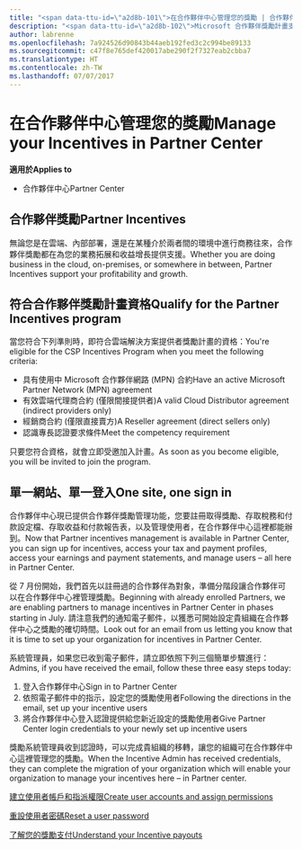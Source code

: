 ```yaml
---
title: "<span data-ttu-id=\"a2d8b-101\">在合作夥伴中心管理您的獎勵 | 合作夥伴中心</span><span class=\"sxs-lookup\"><span data-stu-id=\"a2d8b-101\">Manage your Incentives in Partner Center | Partner Center</span></span>"
description: "<span data-ttu-id=\"a2d8b-102\">Microsoft 合作夥伴獎勵計畫支援合作夥伴獲利能力和業務成長</span><span class=\"sxs-lookup\"><span data-stu-id=\"a2d8b-102\">Microsoft Partner Incentives programs support partner profitability and growth</span></span>"
author: labrenne
ms.openlocfilehash: 7a924526d90843b44aeb192fed3c2c994be89133
ms.sourcegitcommit: c47f8e765def420017abe290f2f7327eab2cbba7
ms.translationtype: HT
ms.contentlocale: zh-TW
ms.lasthandoff: 07/07/2017
---
```

# <a name="manage-your-incentives-in-partner-center"></a><span data-ttu-id="a2d8b-103">在合作夥伴中心管理您的獎勵</span><span class="sxs-lookup"><span data-stu-id="a2d8b-103">Manage your Incentives in Partner Center</span></span> 

**<span data-ttu-id="a2d8b-104">適用於</span><span class="sxs-lookup"><span data-stu-id="a2d8b-104">Applies to</span></span>**

-  <span data-ttu-id="a2d8b-105">合作夥伴中心</span><span class="sxs-lookup"><span data-stu-id="a2d8b-105">Partner Center</span></span>

## <a name="partner-incentives"></a><span data-ttu-id="a2d8b-106">合作夥伴獎勵</span><span class="sxs-lookup"><span data-stu-id="a2d8b-106">Partner Incentives</span></span> 

<span data-ttu-id="a2d8b-107">無論您是在雲端、內部部署，還是在某種介於兩者間的環境中進行商務往來，合作夥伴獎勵都在為您的業務拓展和收益增長提供支援。</span><span class="sxs-lookup"><span data-stu-id="a2d8b-107">Whether you are doing business in the cloud, on-premises, or somewhere in between, Partner Incentives support your profitability and growth.</span></span>

## <a name="qualify-for-the-partner-incentives-program"></a><span data-ttu-id="a2d8b-108">符合合作夥伴獎勵計畫資格</span><span class="sxs-lookup"><span data-stu-id="a2d8b-108">Qualify for the Partner Incentives program</span></span>

<span data-ttu-id="a2d8b-109">當您符合下列準則時，即符合雲端解決方案提供者獎勵計畫的資格：</span><span class="sxs-lookup"><span data-stu-id="a2d8b-109">You're eligible for the CSP Incentives Program when you meet the following criteria:</span></span>

-   <span data-ttu-id="a2d8b-110">具有使用中 Microsoft 合作夥伴網路 (MPN) 合約</span><span class="sxs-lookup"><span data-stu-id="a2d8b-110">Have an active Microsoft Partner Network (MPN) agreement</span></span> 
-   <span data-ttu-id="a2d8b-111">有效雲端代理商合約 (僅限間接提供者)</span><span class="sxs-lookup"><span data-stu-id="a2d8b-111">A valid Cloud Distributor agreement (indirect providers only)</span></span>
-   <span data-ttu-id="a2d8b-112">經銷商合約 (僅限直接賣方)</span><span class="sxs-lookup"><span data-stu-id="a2d8b-112">A Reseller agreement (direct sellers only)</span></span>
-   <span data-ttu-id="a2d8b-113">認識專長認證要求條件</span><span class="sxs-lookup"><span data-stu-id="a2d8b-113">Meet the competency requirement</span></span>

<span data-ttu-id="a2d8b-114">只要您符合資格，就會立即受邀加入計畫。</span><span class="sxs-lookup"><span data-stu-id="a2d8b-114">As soon as you become eligible, you will be invited to join the program.</span></span>

## <a name="one-site-one-sign-in"></a><span data-ttu-id="a2d8b-115">單一網站、單一登入</span><span class="sxs-lookup"><span data-stu-id="a2d8b-115">One site, one sign in</span></span>

<span data-ttu-id="a2d8b-116">合作夥伴中心現已提供合作夥伴獎勵管理功能，您要註冊取得獎勵、存取稅務和付款設定檔、存取收益和付款報告表，以及管理使用者，在合作夥伴中心這裡都能辦到。</span><span class="sxs-lookup"><span data-stu-id="a2d8b-116">Now that Partner incentives management is available in Partner Center, you can sign up for incentives, access your tax and payment profiles, access your earnings and payment statements, and manage users – all here in Partner Center.</span></span> 

<span data-ttu-id="a2d8b-117">從 7 月份開始，我們首先以註冊過的合作夥伴為對象，準備分階段讓合作夥伴可以在合作夥伴中心裡管理獎勵。</span><span class="sxs-lookup"><span data-stu-id="a2d8b-117">Beginning with already enrolled Partners, we are enabling partners to manage incentives in Partner Center in phases starting in July.</span></span> <span data-ttu-id="a2d8b-118">請注意我們的通知電子郵件，以獲悉可開始設定貴組織在合作夥伴中心之獎勵的確切時間。</span><span class="sxs-lookup"><span data-stu-id="a2d8b-118">Look out for an email from us letting you know that it is time to set up your organization for incentives in Partner Center.</span></span> 

<span data-ttu-id="a2d8b-119">系統管理員，如果您已收到電子郵件，請立即依照下列三個簡單步驟進行：</span><span class="sxs-lookup"><span data-stu-id="a2d8b-119">Admins, if you have received the email, follow these three easy steps today:</span></span>

1.  <span data-ttu-id="a2d8b-120">登入合作夥伴中心</span><span class="sxs-lookup"><span data-stu-id="a2d8b-120">Sign in to Partner Center</span></span> 
2.  <span data-ttu-id="a2d8b-121">依照電子郵件中的指示，設定您的獎勵使用者</span><span class="sxs-lookup"><span data-stu-id="a2d8b-121">Following the directions in the email, set up your incentive users</span></span> 
3.  <span data-ttu-id="a2d8b-122">將合作夥伴中心登入認證提供給您新近設定的獎勵使用者</span><span class="sxs-lookup"><span data-stu-id="a2d8b-122">Give Partner Center login credentials to your newly set up incentive users</span></span>

<span data-ttu-id="a2d8b-123">獎勵系統管理員收到認證時，可以完成貴組織的移轉，讓您的組織可在合作夥伴中心這裡管理您的獎勵。</span><span class="sxs-lookup"><span data-stu-id="a2d8b-123">When the Incentive Admin has received credentials, they can complete the migration of your organization which will enable your organization to manage your incentives here – in Partner center.</span></span>


[<span data-ttu-id="a2d8b-124">建立使用者帳戶和指派權限</span><span class="sxs-lookup"><span data-stu-id="a2d8b-124">Create user accounts and assign permissions</span></span>](create-user-accounts-and-set-permissions.md)

[<span data-ttu-id="a2d8b-125">重設使用者密碼</span><span class="sxs-lookup"><span data-stu-id="a2d8b-125">Reset a user password</span></span>](reset-a-user-password.md)

[<span data-ttu-id="a2d8b-126">了解您的獎勵支付</span><span class="sxs-lookup"><span data-stu-id="a2d8b-126">Understand your Incentive payouts</span></span>](understand-incentive-payouts.md)

